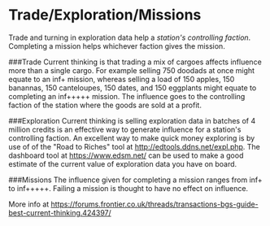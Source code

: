 Trade/Exploration/Missions
==============

Trade and turning in exploration data help a *station's controlling faction*.
Completing a mission helps whichever faction gives the mission. 

###Trade
Current thinking is that trading a mix of cargoes affects influence more than a single cargo.  For example selling 750 doodads
at once might equate to an inf+ mission, whereas selling a load of 150 apples, 150 banannas, 150 canteloupes, 150 dates, and 150 eggplants might equate to completing an
inf+++++ mission.  The influence goes to the controlling faction of the station where the goods are sold at a profit.

###Exploration
Current thinking is selling exploration data in batches of 4 million credits is an effective way to generate influence for a station's controlling faction.  An excellent
way to make quick money exploring is by use of of the "Road to Riches" tool at http://edtools.ddns.net/expl.php.  The dashboard tool at https://www.edsm.net/ can be used to
make a good estimate of the current value of exploration data you have on board.

###Missions
The influence given for completing a mission ranges from inf+ to inf+++++.
Failing a mission is thought to have no effect on influence.
 




More info at https://forums.frontier.co.uk/threads/transactions-bgs-guide-best-current-thinking.424397/